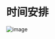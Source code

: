 # 时间安排

![image](https://github.com/chenlongos/Phytium-Car/assets/83756052/12537bf7-8b81-49a6-ba1e-46444675aaf7)


